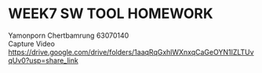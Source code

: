 # WEEK7 SW TOOL HOMEWORK
Yamonporn Chertbamrung 63070140 <br />
Capture Video https://drive.google.com/drive/folders/1aaqRqGxhlWXnxqCaGeOYN1IZLTUvqUv0?usp=share_link

